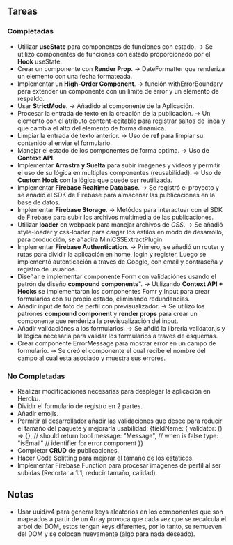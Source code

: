 ## Tareas

### Completadas

- Utilizar **useState** para componentes de funciones con estado. -> Se utilizó componentes de funciones con estado proporcionado por el **Hook** useState.
- Crear un componente con **Render Prop**. -> DateFormatter que renderiza un elemento con una fecha formateada.
- Implementar un **High-Order Component**. -> función withErrorBoundary para extender un componente con un limite de error y un elemento de respaldo.
- Usar **StrictMode**. -> Añadido al componente de la Aplicación.
- Procesar la entrada de texto en la creación de la publicación. -> Un elemento con el atributo content-editable para registrar saltos de linea y que cambia el alto del elemento de forma dinamica.
- Limpiar la entrada de texto anterior. -> Uso de **ref** para limpiar su contenido al enviar el formulario.
- Manejar el estado de los componentes de forma optima. -> Uso de **Context API**.
- Implementar **Arrastra y Suelta** para subir imagenes y videos y permitir el uso de su lógica en multiples componentes (reusabilidad). -> Uso de **Custom Hook** con la lógica que puede ser reutilizada.
- Implementar **Firebase Realtime Database**. -> Se registró el proyecto y se añadió el SDK de Firebase para almacenar las publicaciones en la base de datos.
- Implementar **Firebase Storage**. -> Metódos para interactuar con el SDK de Firebase para subir los archivos multimedia de las publicaciones.
- Utilizar **loader** en webpack para manejar archivos de _CSS_. -> Se añadió style-loader y css-loader para cargar los estilos en modo de desarrollo, para producción, se añadira MiniCSSExtractPlugin.
- Implementar **Firebase Authentication**. -> Primero, se añadió un router y rutas para dividir la aplicación en home, login y register. Luego se implementó autenticación a traves de Google, con email y contraseña y registro de usuarios.
- Diseñar e implementar componente Form con validaciónes usando el patrón de diseño **compound components**". -> Utilizando **Context API + Hooks** se implementaron los componentes Fomr y Input para crear formularios con su propio estado, eliminando redundancias.
- Añadir input de foto de perfil con previsualizador. -> Se utilizó los patrones **compound component** y **render props** para crear un componente que renderiza la previsualización del input.
- Añadir validaciónes a los formularios. -> Se añdió la libreria validator.js y la logica necesaria para validar los formularios a traves de esquemas.
- Crear componente ErrorMessage para mostrar error en un campo de formulario. -> Se creó el componente el cual recibe el nombre del campo al cual esta asociado y muestra sus errores.

### No Completadas

- Realizar modificaciónes necesarias para desplegar la aplicación en Heroku.
- Dividir el formulario de registro en 2 partes.
- Añadir emojis.
- Permitir al desarrollador añadir las validaciones que desee para reducir el tamaño del paquete y mejorarla usabilidad: {fieldName: {
  validator: () => {}, // should return bool
  message: "Message", // when is false
  type: "isEmail" // identifier for error component
  }}
- Completar **CRUD** de publicaciones.
- Hacer Code Splitting para mejorar el tamaño de los estaticos.
- Implementar Firebase Function para procesar imagenes de perfil al ser subidas (Recortar a 1:1, reducir tamaño, calidad).

## Notas

- Usar uuid/v4 para generar keys aleatorios en los componentes que son mapeados a partir de un Array provoca que cada vez que se recalcula el arbol del DOM, estos tengan keys diferentes, por lo tanto, se remueven del DOM y se colocan nuevamente (algo para nada deseado).
